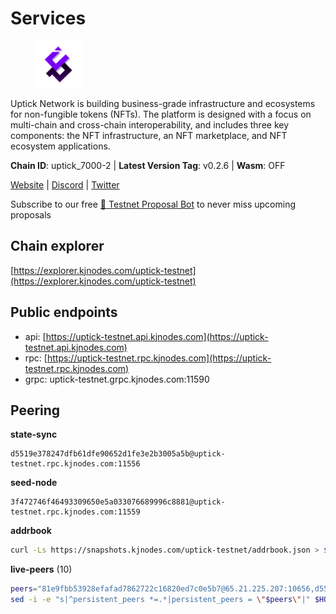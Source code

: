 # Services

<figure><img src="https://raw.githubusercontent.com/kj89/cosmos-images/main/logos/uptick.png" alt=""><figcaption></figcaption></figure>

Uptick Network is building business-grade infrastructure and  ecosystems for non-fungible tokens (NFTs). The platform is  designed with a focus on multi-chain and cross-chain interoperability,  and includes three key components: the NFT infrastructure, an NFT  marketplace, and NFT ecosystem applications.

**Chain ID**: uptick_7000-2 | **Latest Version Tag**: v0.2.6 | **Wasm**: OFF

[Website](https://uptick.network) | [Discord](https://discord.gg/UzeHS7fu5H) | [Twitter](https://twitter.com/uptickproject)



Subscribe to our free [🤖 Testnet Proposal Bot](https://t.me/kjnodes_testnet_proposal_bot) to never miss upcoming proposals


## Chain explorer
[https://explorer.kjnodes.com/uptick-testnet](https://explorer.kjnodes.com/uptick-testnet)

## Public endpoints

* api: [https://uptick-testnet.api.kjnodes.com](https://uptick-testnet.api.kjnodes.com)
* rpc: [https://uptick-testnet.rpc.kjnodes.com](https://uptick-testnet.rpc.kjnodes.com)
* grpc: uptick-testnet.grpc.kjnodes.com:11590

## Peering

**state-sync**

```text
d5519e378247dfb61dfe90652d1fe3e2b3005a5b@uptick-testnet.rpc.kjnodes.com:11556
```

**seed-node**

```text
3f472746f46493309650e5a033076689996c8881@uptick-testnet.rpc.kjnodes.com:11559
```

**addrbook**
```bash
curl -Ls https://snapshots.kjnodes.com/uptick-testnet/addrbook.json > $HOME/.uptickd/config/addrbook.json
```

**live-peers** (10)
```bash
peers="81e9fbb53928efafad7862722c16820ed7c0e5b7@65.21.225.207:10656,d5519e378247dfb61dfe90652d1fe3e2b3005a5b@65.109.68.190:11556,f296bfda3c0c3f46059c89d3ee02f3f11d95d00b@162.55.234.70:55056,d8777278648d8fc93800692a8b96a7f104df4f9a@194.163.135.127:26656,a818920590d15226a206ec4c73b1c5c20c56a435@65.21.134.202:26666,6a775f6034f64827a6220de07b1ad344284bbf51@194.163.155.84:46656,b483acbcae7ccd1244f588144245e9d1124c3de5@88.99.56.200:26666,d6aad702ecfed6c5e76e2f25dea6b921c3cd7857@154.12.242.252:31656,e24bde7fe207160442fe6b93ee376a739def5757@51.222.248.153:26656,86f50af23369997882ca3988eabeba998b4f07cc@65.109.92.79:10656"
sed -i -e "s|^persistent_peers *=.*|persistent_peers = \"$peers\"|" $HOME/.uptickd/config/config.toml
```
